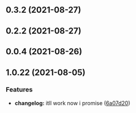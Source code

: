 ## 0.3.2 (2021-08-27)



## 0.2.2 (2021-08-27)



## 0.0.4 (2021-08-26)



## 1.0.22 (2021-08-05)


### Features

* **changelog:** itll work now i promise ([6a07d20](https://github.com//rikbrowning/test-package/commit/6a07d205ec248379c954735be878d854a0d4bea7))



